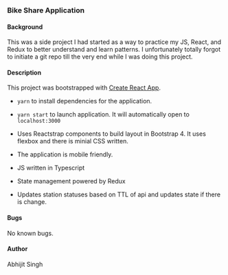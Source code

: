
### Bike Share Application

#### Background

This was a side project I had started as a way to practice my JS, React, and Redux to better understand and learn patterns. I unfortunately totally forgot to initiate a git repo till the very end while I was doing this project.

#### Description

This project was bootstrapped with [Create React App](https://github.com/facebookincubator/create-react-app).

- `yarn` to install dependencies for the application.
- `yarn start` to launch application. It will automatically open to `localhost:3000`

- Uses Reactstrap components to build layout in Bootstrap 4. It uses flexbox and there is minial CSS written.
- The application is mobile friendly.
- JS written in Typescript
- State management powered by Redux
- Updates station statuses based on TTL of api and updates state if there is change.
 

#### Bugs

No known bugs.

#### Author
Abhijit Singh